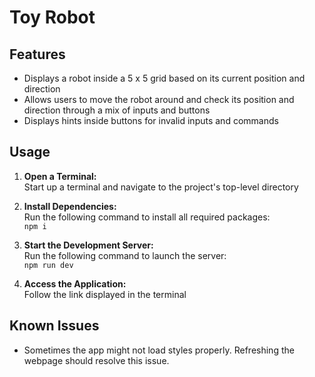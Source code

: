 # Toy Robot

## Features

- Displays a robot inside a 5 x 5 grid based on its current position and direction
- Allows users to move the robot around and check its position and direction through a mix of inputs and buttons
- Displays hints inside buttons for invalid inputs and commands

## Usage

1. **Open a Terminal:**<br>
   Start up a terminal and navigate to the project's top-level directory

2. **Install Dependencies:**<br>
   Run the following command to install all required packages:<br>
   `npm i`

3. **Start the Development Server:**<br>
   Run the following command to launch the server:<br>
   `npm run dev`

4. **Access the Application:**<br>
   Follow the link displayed in the terminal

## Known Issues

- Sometimes the app might not load styles properly. Refreshing the webpage should resolve this issue.

